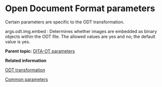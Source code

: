 # Open Document Format parameters

Certain parameters are specific to the ODT transformation.

args.odt.img.embed
:   Determines whether images are embedded as binary objects within the ODT file. The allowed values are yes and no; the default value is yes.

**Parent topic:** [DITA-OT parameters](../parameters/parameters_intro.md)

**Related information**  


[ODT transformation](../user-guide/dita2odt.md)

[Common parameters](../parameters/parameters-base.md)


